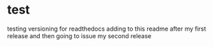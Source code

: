 # test
testing versioning for readthedocs
adding to this readme after my first release and then going to issue my second release
